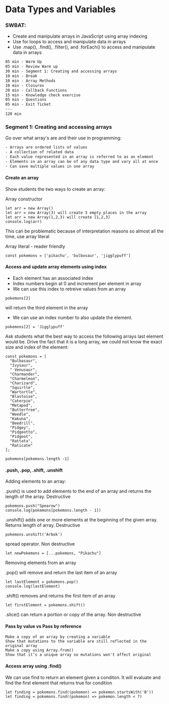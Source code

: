 # Data Types and Variables

### SWBAT:

- Create and manipulate arrays in JavaScript using array indexing
- Use for loops to access and manipulate data in arrays
- Use .map(), .find(), .filter(), and .forEach() to access and manipulate data in arrays

```txt
05 min - Warm Up
05 min - Review Warm up
30 min - Segment 1: Creating and accessing arrays
10 min - Break
10 min - Array Methods
10 min - Closures
20 min - Callback Functions
15 min - Knowledge check exercise
05 min - Questions
05 min - Exit Ticket
---
120 min
```

### Segment 1: Creating and accessing arrays

Go over what array's are and their use in programming:

```txt
- Arrays are ordered lists of values
- A collection of related data
- Each value represented in an array is referred to as an element
- Elements in an array can be of any data type and vary all at once
- Can save multiple values in one array
```

#### Create an array

Show students the two ways to create an array:

Array constructor 

```
let arr = new Array()
let arr = new Array(3) will create 3 empty places in the array
let arr = new Array(1,2,3) will create [1,2,3]
console.log(arr)
```

This can be problematic because of interpretation reasons so almost all the time, use array literal

Array literal - reader friendly

```
const pokemons = ['pikachu', 'bulbosaur', 'jigglypuff']
```

#### Access and update array elements using index

- Each element has an associated index
- Index numbers begin at 0 and increment per element in array 
- We can use this index to retreive values from an array 

``` 
pokemons[2]
``` 

will return the third element in the array 

- We can use an index number to also update the element. 

``` 
pokemons[2] = 'Jigglypuff' 
```

Ask students what the best way to access the following arrays last element would be. Drive the fact that it is a long array, we could not know the exact size and index of the element:

```
const pokemons = [
  "Bulbasaur",
  "Ivysaur",
  "	Venusaur",
  "Charmander",
  "Charmeleon",
  "Charizard",
  "Squirtle",
  "Wartortle",
  "Blastoise",
  "Caterpie",
  "Metapod",
  "Butterfree",
  "Weedle",
  "Kakuna",
  "Beedrill",
  "Pidgey",
  "Pidgeotto",
  "Pidgeot",
  "Rattata",
  "Raticate"
];
```

```
pokemons[pokemons.length -1]
```

#### .push, .pop, .shift, .unshift

Adding elements to an array:

.push() is used to add elements to the end of an array and returns the length of the array. Destructive 

```
pokemons.push("Spearow")
console.log(pokemons[pokemons.length - 1])
```

.unshift() adds one or more elements at the beginning of the given array. Returns length of array. Destructive 

```
pokemons.unshift('Arbok')
```

spread operator. Non destructive

```
let newPokemons = [...pokemons, "Pikachu"]
```

Removing elements from an array

.pop() will remove and return the last item of an array

```
let lastElement = pokemons.pop()
console.log(lastElement)
```

.shift() removes and returns the first item of an array

```
let firstElement = pokemons.shift()
```

.slice() can return a portion or copy of the array. Non destructive

#### Pass by value vs Pass by reference

    Make a copy of an array by creating a variable
    Show that mutations to the variable are still reflected in the original array 
    Make a copy using Array.from()
    Show that it’s a unique array so mutations won't affect original

#### Access array using .find()

We can use find to return an element given a conditon. It will evaluate and find the first element that returns true for condition

```
let finding = pokemons.find((pokemon) => pokemon.startsWith('B'))
let finding = pokemons.find((pokemon) => pokemon.length < 7)
```
